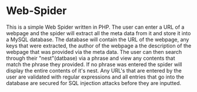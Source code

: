 Web-Spider
==========

This is a simple Web Spider written in PHP. The user can enter a URL of a webpage and the spider will extract all the meta data from it and store it into a MySQL database. The database will contain the URL of the webpage, any keys that were extracted, the author of the webpage a the description of the webpage that was provided via the meta data. The user can then search through their "nest"(datbase) via a phrase and view any contents that match the phrase they provided. If no phrase was entered the spider will display the entire contents of it's nest. Any URL's that are entered by the user are validated with regular expressions and all entries that go into the database are secured for SQL injection attacks before they are inputted.
